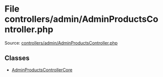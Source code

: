 File controllers/admin/AdminProductsController.php
=========

Source: [controllers/admin/AdminProductsController.php](https://github.com/PrestaShop/PrestaShop/blob/1.6.0.1/controllers/admin/AdminProductsController.php)


Classes
-------

* [AdminProductsControllerCore](class.AdminProductsControllerCore.md)

